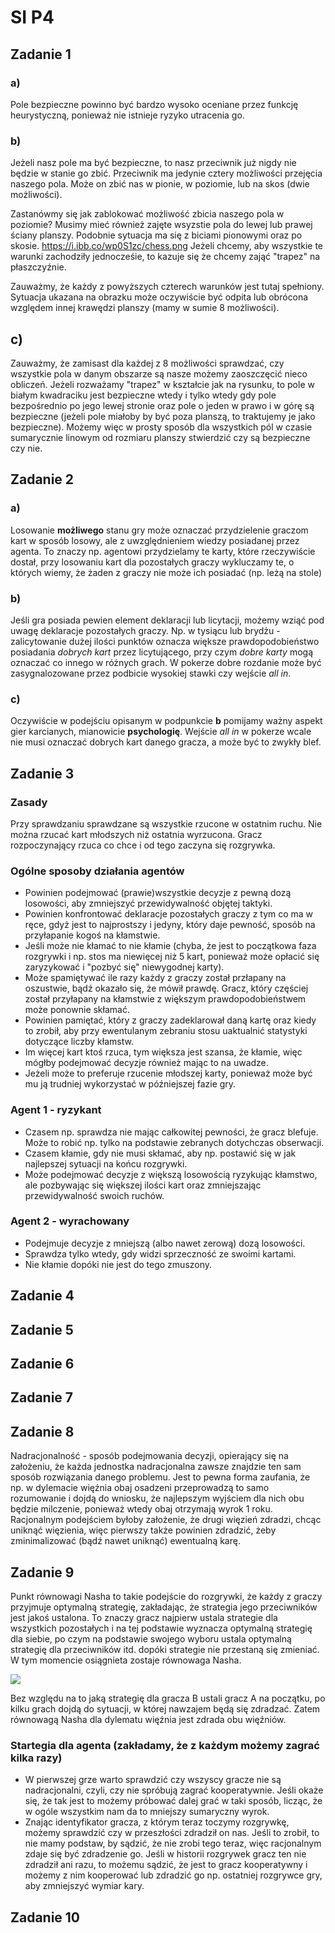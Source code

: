 # SI P4

## Zadanie 1
### a)
Pole bezpieczne powinno być bardzo wysoko oceniane przez funkcję heurystyczną, ponieważ nie istnieje ryzyko utracenia go.

### b)
Jeżeli nasz pole ma być bezpieczne, to nasz przeciwnik już nigdy nie
będzie w stanie go zbić. Przeciwnik ma jedynie cztery możliwości
przejęcia naszego pola. Może on zbić nas w pionie, w poziomie, lub
na skos (dwie możliwości). 

Zastanówmy się jak zablokować możliwość zbicia naszego pola w poziomie? 
Musimy mieć również zajęte wsyzstie pola do lewej lub prawej ściany planszy. 
Podobnie sytuacja ma się z biciami pionowymi oraz po skosie.
https://i.ibb.co/wp0S1zc/chess.png
Jeżeli chcemy, aby wszystkie te warunki zachodziły jednocześie, to
kazuje się że chcemy zająć "trapez" na płaszczyźnie.

Zauważmy, że każdy z powyższych czterech warunków jest tutaj spełniony.
Sytuacja ukazana na obrazku może oczywiście być odpita lub obrócona względem
innej krawędzi planszy (mamy w sumie 8 możliwości).

## c)
Zauważmy, że zamisast dla każdej z 8 możliwości sprawdzać, czy wszystkie
pola w danym obszarze są nasze możemy zaoszczęcić nieco obliczeń.
Jeżeli rozważamy "trapez" w kształcie jak na rysunku, to pole w białym 
kwadraciku jest bezpieczne wtedy i tylko wtedy gdy pole bezpośrednio po
jego lewej stronie oraz pole o jeden w prawo i w górę są bezpieczne 
(jeżeli pole miałoby by być poza planszą, to traktujemy je jako bezpieczne).
Możemy więc w prosty sposób dla wszystkich pól w czasie sumarycznie 
linowym od rozmiaru planszy stwierdzić czy są bezpieczne czy nie. 

## Zadanie 2

### a)

Losowanie **możliwego** stanu gry może oznaczać przydzielenie graczom kart w sposób losowy, ale z uwzględnieniem wiedzy posiadanej przez agenta. To znaczy np. agentowi przydzielamy te karty, które rzeczywiście dostał, przy losowaniu kart dla pozostałych graczy wykluczamy te, o których wiemy, że żaden z graczy nie może ich posiadać (np. leżą na stole)

### b)

Jeśli gra posiada pewien element deklaracji lub licytacji, możemy wziąć pod uwagę deklaracje pozostałych graczy. Np. w tysiącu lub brydżu - zalicytowanie dużej ilości punktów oznacza większe prawdopodobieństwo posiadania _dobrych kart_ przez licytującego, przy czym _dobre karty_ mogą oznaczać co innego w różnych grach. W pokerze dobre rozdanie może być zasygnalozowane przez podbicie wysokiej stawki czy wejście _all in_.

### c)

Oczywiście w podejściu opisanym w podpunkcie **b** pomijamy ważny aspekt gier karcianych, mianowicie **psychologię**. Wejście _all in_ w pokerze wcale nie musi oznaczać dobrych kart danego gracza, a może być to zwykły blef.

## Zadanie 3
### Zasady
Przy sprawdzaniu sprawdzane są wszystkie rzucone w ostatnim ruchu. Nie można rzucać kart młodszych niż ostatnia wyrzucona. Gracz rozpoczynający rzuca co chce i od tego zaczyna się rozgrywka.

### Ogólne sposoby działania agentów
* Powinien podejmować (prawie)wszystkie decyzje z pewną dozą losowości, aby zmniejszyć przewidywalność objętej taktyki.
* Powinien konfrontować deklaracje pozostałych graczy z tym co ma w ręce, gdyż jest to najprostszy i jedyny, który daje pewność, sposób na przyłapanie kogoś na kłamstwie. 
* Jeśli może nie kłamać to nie kłamie (chyba, że jest to początkowa faza rozgrywki i np. stos ma niewięcej niż 5 kart, ponieważ może opłacić się zaryzykować i "pozbyć się" niewygodnej karty).
* Może spamiętywać ile razy każdy z graczy został przłapany na oszustwie, bądź okazało się, że mówił prawdę. Gracz, który częściej został przyłapany na kłamstwie z większym prawdopodobieństwem może ponownie skłamać.
* Powinien pamiętać, który z graczy zadeklarował daną kartę oraz kiedy to zrobił, aby przy ewentulanym zebraniu stosu uaktualnić statystyki dotyczące liczby kłamstw. 
* Im więcej kart ktoś rzuca, tym większa jest szansa, że kłamie, więc mógłby podejmować decyzje również mając to na uwadze. 
* Jeżeli może to preferuje rzucenie młodszej karty, ponieważ może być mu ją trudniej wykorzystać w późniejszej fazie gry.

### Agent 1 - ryzykant
* Czasem np. sprawdza nie mając całkowitej pewności, że gracz blefuje. Może to robić np. tylko na podstawie zebranych dotychczas obserwacji.
* Czasem kłamie, gdy nie musi skłamać, aby np. postawić się w jak najlepszej sytuacji na końcu rozgrywki. 
* Może podejmować decyzje z większą losowością ryzykując kłamstwo, ale pozbywając się większej ilości kart oraz zmniejszając przewidywalność swoich ruchów.

### Agent 2 - wyrachowany
* Podejmuje decyzje z mniejszą (albo nawet zerową) dozą losowości. 
* Sprawdza tylko wtedy, gdy widzi sprzeczność ze swoimi kartami.
* Nie kłamie dopóki nie jest do tego zmuszony. 

## Zadanie 4

## Zadanie 5

## Zadanie 6

## Zadanie 7

## Zadanie 8
Nadracjonalność - sposób podejmowania decyzji, opierający się na założeniu, że każda jednostka nadracjonalna zawsze znajdzie ten sam sposób rozwiązania danego problemu. Jest to pewna forma zaufania, że np. w dylemacie więźnia obaj osadzeni przeprowadzą to samo rozumowanie i dojdą do wniosku, że najlepszym wyjściem dla nich obu będzie milczenie, ponieważ wtedy obaj otrzymają wyrok 1 roku. Racjonalnym podejściem byłoby założenie, że drugi więzień zdradzi, chcąc uniknąć więzienia, więc pierwszy także powinien zdradzić, żeby zminimalizować 
(bądź nawet uniknąć) ewentualną karę. 

## Zadanie 9
Punkt równowagi Nasha to takie podejście do rozgrywki, że każdy z graczy przyjmuje optymalną strategię, zakładając, że strategia jego przeciwników jest jakoś ustalona. To znaczy gracz najpierw ustala strategie dla wszystkich pozostałych i na tej podstawie wyznacza optymalną strategię dla siebie, po czym na podstawie swojego wyboru ustala optymalną strategię dla przeciwników itd. dopóki strategie nie przestaną się zmieniać. W tym momencie osiągnieta zostaje równowaga Nasha.

![](https://i.imgur.com/yA8108H.png)

Bez względu na to jaką strategię dla gracza B ustali gracz A na początku, po kilku grach dojdą do sytuacji, w której nawzajem będą się zdradzać.
Zatem równowagą Nasha dla dylematu więźnia jest zdrada obu więźniów.


### Startegia dla agenta (zakładamy, że z każdym możemy zagrać kilka razy)
* W pierwszej grze warto sprawdzić czy wszyscy gracze nie są nadracjonalni, czyli, czy nie spróbują zagrać kooperatywnie. Jeśli okaże się, że tak jest to możemy próbować dalej grać w taki sposób, licząc, że w ogóle wszystkim nam da to mniejszy sumaryczny wyrok. 
* Znając identyfikator gracza, z którym teraz toczymy rozgrywkę, możemy sprawdzić czy w przeszłości zdradził on nas. Jeśli to zrobił, to nie mamy podstaw, by sądzić, że nie zrobi tego teraz, więc racjonalnym zdaje się być zdradzenie go. Jeśli w historii rozgrywek gracz ten nie zdradził ani razu, to możemu sądzić, że jest to gracz kooperatywny i możemy z nim kooperować lub zdradzić go np. ostatniej rozgrywce gry, aby zmniejszyć wymiar kary. 

## Zadanie 10
